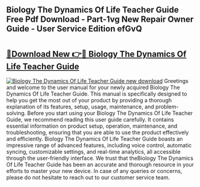 ## Biology The Dynamics Of Life Teacher Guide Free Pdf Download - Part-1vg New Repair Owner Guide - User Service Edition efGvQ

# <h2><a href="http://bc52627.oget.top/?id=Biology+The+Dynamics+Of+Life+Teacher+Guide">🔗Download New 👉🔴 Biology The Dynamics Of Life Teacher Guide</a></h2>

[![Biology The Dynamics Of Life Teacher Guide new download](https://i.imgur.com/5g1atiW.png)](http://bc52627.oget.top/?id=Biology+The+Dynamics+Of+Life+Teacher+Guide)
Greetings and welcome to the user manual for your newly acquired Biology The Dynamics Of Life Teacher Guide. This manual is specifically designed to help you get the most out of your product by providing a thorough explanation of its features, setup, usage, maintenance, and problem-solving. Before you start using your Biology The Dynamics Of Life Teacher Guide, we recommend reading this user guide carefully. It contains essential information on product setup, operation, maintenance, and troubleshooting, ensuring that you are able to use the product effectively and efficiently. Biology The Dynamics Of Life Teacher Guide boasts an impressive range of advanced features, including voice control, automatic syncing, customizable settings, and real-time analytics, all accessible through the user-friendly interface. We trust that theBiology The Dynamics Of Life Teacher Guide has been an accurate and thorough resource in your efforts to master your new device. In case of any queries or concerns, please do not hesitate to reach out to our customer service team.
